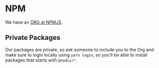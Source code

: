 # NPM

We have an [ORG at NPMJS](https://www.npmjs.com/org/nodis).

## Private Packages

Our packages are private, so ask someone to include you to the Org and make sure to login locally using `yarn login`, so you'll be able to install packages that starts with `@nodis/*`.
